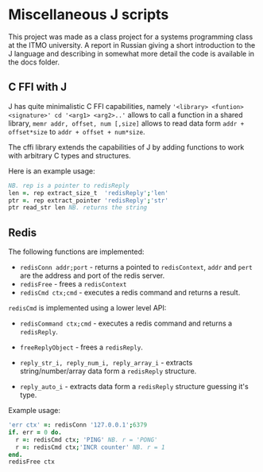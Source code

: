 # Miscellaneous J scripts

This project was made as a class project for a systems programming class 
at the ITMO university. A report in Russian giving a short introduction to 
the J language and describing in somewhat more detail the code is available 
in the docs folder.

## C FFI with J

J has quite minimalistic C FFI capabilities, namely `'<library> <funtion> <signature>' cd '<arg1> <arg2>..'`
allows to call a function in a shared library, `memr addr, offset, num [,size]` allows to read data form `addr + offset*size` to `addr + offset + num*size`.

The cffi library extends the capabilities of J by adding functions to work with arbitrary C types and structures.

Here is an example usage:
```J
NB. rep is a pointer to redisReply
len =. rep extract_size_t  'redisReply';'len'
ptr =. rep extract_pointer 'redisReply';'str'
ptr read_str len NB. returns the string
```

## Redis

The following functions are implemented:

- `redisConn addr;port` - returns a pointed to `redisContext`, `addr` and `pert` are the address and port of the redis server.
- `redisFree` - frees a  `redisContext`
- `redisCmd ctx;cmd` - executes a redis command and returns a result.

`redisCmd` is implemented using a lower level API:

- `redisCommand ctx;cmd` - executes a redis command and returns a `redisReply`.
- `freeReplyObject` - frees a `redisReply`.

- `reply_str_i, reply_num_i, reply_array_i` -  extracts string/number/array data form a `redisReply` structure.
- `reply_auto_i`  - extracts data form a `redisReply` structure guessing it's type.


Example usage:

```J
'err ctx' =: redisConn '127.0.0.1';6379
if. err = 0 do.
  r =: redisCmd ctx; 'PING' NB. r = 'PONG'
  r =: redisCmd ctx;'INCR counter' NB. r = 1
end.
redisFree ctx
```

